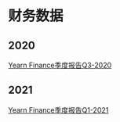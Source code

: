 # 财务数据

## 2020

[Yearn Finance季度报告Q3-2020](https://github.com/yearn/yearn-pm/raw/master/financials/reports/2020Q3-yearn-quarterly-report.pdf) 

## 2021

[Yearn Finance季度报告Q1-2021](https://github.com/yearn/yearn-pm/raw/master/financials/reports/2021Q1-yearn-quarterly-report.pdf)

